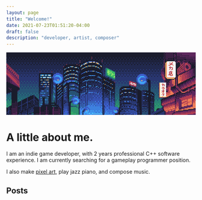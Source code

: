 ```yaml
---
layout: page
title: "Welcome!"
date: 2021-07-23T01:51:20-04:00
draft: false
description: "developer, artist, composer"
---
```


![Pixel art city skyline](/images/banner.png)

# A little about me.

I am an indie game developer, with 2 years professional C++ software experience. I am currently searching for a gameplay programmer position.

I also make [pixel art](gallery/), play jazz piano, and compose music.

## Posts